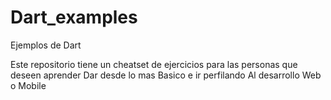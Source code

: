 # Dart_examples
Ejemplos de Dart


Este repositorio tiene un cheatset de ejercicios para las personas que deseen aprender Dar desde lo mas Basico e ir perfilando Al desarrollo Web o Mobile
